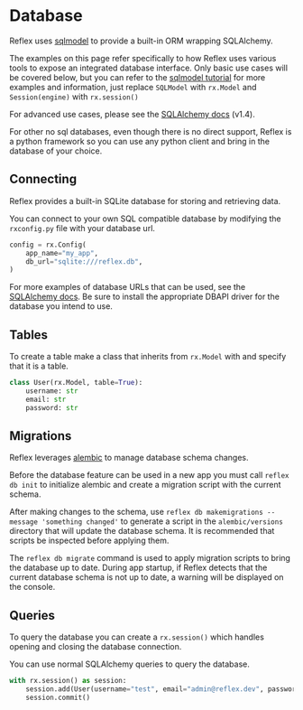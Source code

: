 # Database

Reflex uses [sqlmodel](https://sqlmodel.tiangolo.com) to provide a built-in ORM wrapping SQLAlchemy.

The examples on this page refer specifically to how Reflex uses various tools to
expose an integrated database interface.  Only basic use cases will be covered
below, but you can refer to the
[sqlmodel tutorial](https://sqlmodel.tiangolo.com/tutorial/select/)
for more examples and information, just replace `SQLModel` with `rx.Model` and
`Session(engine)` with `rx.session()`

For advanced use cases, please see the
[SQLAlchemy docs](https://docs.sqlalchemy.org/en/14/orm/quickstart.html) (v1.4).

For other no sql databases, even though there is no direct support, Reflex is a python framework so you can use any python client and bring in the database of your choice. 

## Connecting

Reflex provides a built-in SQLite database for storing and retrieving data.

You can connect to your own SQL compatible database by modifying the
`rxconfig.py` file with your database url.

```python
config = rx.Config(
    app_name="my_app",
    db_url="sqlite:///reflex.db",
)
```

For more examples of database URLs that can be used, see the [SQLAlchemy
docs](https://docs.sqlalchemy.org/en/14/core/engines.html#backend-specific-urls).
Be sure to install the appropriate DBAPI driver for the database you intend to
use.

## Tables

To create a table make a class that inherits from `rx.Model` with and specify
that it is a table.

```python
class User(rx.Model, table=True):
    username: str
    email: str
    password: str   
```

## Migrations

Reflex leverages [alembic](https://alembic.sqlalchemy.org/en/latest/)
to manage database schema changes.

Before the database feature can be used in a new app you must call `reflex db init`
to initialize alembic and create a migration script with the current schema.

After making changes to the schema, use
`reflex db makemigrations --message 'something changed'`
to generate a script in the `alembic/versions` directory that will update the
database schema. It is recommended that scripts be inspected before applying
them.

The `reflex db migrate` command is used to apply migration scripts to bring the
database up to date. During app startup, if Reflex detects that the current
database schema is not up to date, a warning will be displayed on the console.

## Queries

To query the database you can create a `rx.session()`
which handles opening and closing the database connection.

You can use normal SQLAlchemy queries to query the database.

```python
with rx.session() as session:
    session.add(User(username="test", email="admin@reflex.dev", password="admin"))
    session.commit()
```
